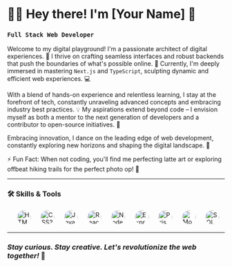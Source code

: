 <!-- **kumaraswini-11/kumaraswini-11** is a ✨ _special_ ✨ repository because its `README.md` (this file) appears on your GitHub profile. -->

# 🏄‍♂️ Hey there! I'm [Your Name] 👋

### **`Full Stack Web Developer`**

Welcome to my digital playground! I'm a passionate architect of digital experiences. 🚀 I thrive on crafting seamless interfaces and robust backends that push the boundaries of what's possible online. 🌱 Currently, I'm deeply immersed in mastering `Next.js` and `TypeScript`, sculpting dynamic and efficient web experiences. 💻

With a blend of hands-on experience and relentless learning, I stay at the forefront of tech, constantly unraveling advanced concepts and embracing industry best practices. 💡 My aspirations extend beyond code – I envision myself as both a mentor to the next generation of developers and a contributor to open-source initiatives. 💬

Embracing innovation, I dance on the leading edge of web development, constantly exploring new horizons and shaping the digital landscape. 🌊

⚡ Fun Fact: When not coding, you'll find me perfecting latte art or exploring offbeat hiking trails for the perfect photo op! 📸

---

### 🛠️ Skills & Tools

<div style="display: flex; justify-content: space-evenly; gap: 5px; padding: 5px; width: 100%;">
    <a href="https://developer.mozilla.org/en-US/docs/Web/HTML" target="_blank"><img alt="HTML5" title="HTML5" style="height: 2rem; width: 2rem; border-radius: 50%; transition: transform 0.3s ease, box-shadow 0.3s ease; cursor: pointer;" src="https://cdn.simpleicons.org/html5" aria-label="HTML5" tabindex="0"></a>
    <a href="https://developer.mozilla.org/en-US/docs/Web/CSS" target="_blank"><img alt="CSS3" title="CSS3" style="height: 2rem; width: 2rem; border-radius: 50%; transition: transform 0.3s ease, box-shadow 0.3s ease; cursor: pointer;" src="https://cdn.simpleicons.org/css3" aria-label="CSS3" tabindex="0"></a>
    <a href="https://developer.mozilla.org/en-US/docs/Web/JavaScript" target="_blank"><img alt="JavaScript" title="JavaScript" style="height: 2rem; width: 2rem; border-radius: 50%; transition: transform 0.3s ease, box-shadow 0.3s ease; cursor: pointer;" src="https://cdn.simpleicons.org/javascript" aria-label="JavaScript" tabindex="0"></a>
    <!-- <a href="https://www.typescriptlang.org/" target="_blank"><img alt="TypeScript" title="TypeScript" style="height: 2rem; width: 2rem; border-radius: 50%; transition: transform 0.3s ease, box-shadow 0.3s ease; cursor: pointer;" src="https://cdn.simpleicons.org/typescript" aria-label="TypeScript" tabindex="0"></a> -->
    <a href="https://react.dev/" target="_blank"><img alt="React" title="React" style="height: 2rem; width: 2rem; border-radius: 50%; transition: transform 0.3s ease, box-shadow 0.3s ease; cursor: pointer;" src="https://cdn.simpleicons.org/react" aria-label="React" tabindex="0"></a>
    <!-- <a href="https://nextjs.org/" target="_blank"><img alt="Next.js" title="Next.js" style="height: 2rem; width: 2rem; border-radius: 50%; transition: transform 0.3s ease, box-shadow 0.3s ease; cursor: pointer;" src="https://cdn.simpleicons.org/nextdotjs" aria-label="Next.js" tabindex="0"></a> -->
    <a href="https://nodejs.org/" target="_blank"><img alt="Node.js" title="Node.js" style="height: 2rem; width: 2rem; border-radius: 50%; transition: transform 0.3s ease, box-shadow 0.3s ease; cursor: pointer;" src="https://cdn.simpleicons.org/nodedotjs" aria-label="Node.js" tabindex="0"></a>
    <a href="https://expressjs.com/" target="_blank"><img alt="Express" title="Express" style="height: 2rem; width: 2rem; border-radius: 50%; transition: transform 0.3s ease, box-shadow 0.3s ease; cursor: pointer;" src="https://cdn.simpleicons.org/express" aria-label="Express" tabindex="0"></a>
    <a href="https://www.prisma.io/" target="_blank"><img alt="Prisma" title="Prisma" style="height: 2rem; width: 2rem; border-radius: 50%; transition: transform 0.3s ease, box-shadow 0.3s ease; cursor: pointer;" src="https://cdn.simpleicons.org/prisma" aria-label="Prisma" tabindex="0"></a>
    <a href="https://www.mongodb.com/" target="_blank"><img alt="MongoDB" title="MongoDB" style="height: 2rem; width: 2rem; border-radius: 50%; transition: transform 0.3s ease, box-shadow 0.3s ease; cursor: pointer;" src="https://cdn.simpleicons.org/mongodb" aria-label="MongoDB" tabindex="0"></a>
    <a href="https://www.postgresql.org/" target="_blank"><img alt="SQL" title="SQL" style="height: 2rem; width: 2rem; border-radius: 50%; transition: transform 0.3s ease, box-shadow 0.3s ease; cursor: pointer;" src="https://cdn.simpleicons.org/postgresql" aria-label="SQL" tabindex="0"></a>
</div>

<!--
**Tech Stack Summary:**

- HTML5, CSS3, JavaScript, TypeScript
- React, Next.js, Node.js, Express
- Prisma, MongoDB, SQL (PostgreSQL)
-->

---

### *Stay curious. Stay creative. Let's revolutionize the web together!* 🌟
